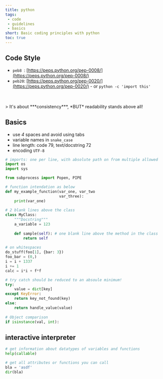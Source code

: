 ```yaml
---
title: python
tags:
 - code
 - guidelines
 - basics
short: Basic coding principles with python
toc: true
---
```

## Code Style

- `peb8 `: [https://peps.python.org/pep-0008/](https://peps.python.org/pep-0008/)
- `peb20`: [https://peps.python.org/pep-0020/](https://peps.python.org/pep-0020/) - or `python -c 'import this'`
<br>
<br>
> It's about ***consistency***, *BUT* readability stands above all!

## Basics

- use *4* spaces and avoid using tabs
- variable names in `snake_case`
- line length: code 79, text/docstring 72
- encoding `UTF-8`

```python
# imports: one per line, with absolute path on from multiple allowed
import os
import sys

from subprocess import Popen, PIPE

# function intendation as below 
def my_example_function(var_one, var_two
                        var_three):
    print(var_one)
    
# 2 blank lines above the class
class MyClass:
    """Docstring"""
    a_variable = 123
    
    def sample(self): # one blank line above the method in the class
        return self
        
# on whitespaces
do_stuff(foo[1], {bar: 3})
foo_bar = (0,)
i = i + 1337
i += 1
calc = i*i + f*f

# try catch should be reduced to an absoule minimum!
try:
    value = dict[key]
except KeyError:
    return key_not_found(key)
else:
    return handle_value(value)
    
# Object comparison
if isinstance(val, int):
```

## interactive interpreter

```python
# get information about datatypes of variables and functions
help(callable)

# get all attributes or functions you can call
bla = 'asdf'
dir(bla)
```